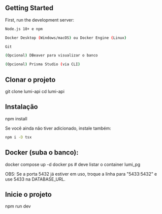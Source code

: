 ## Getting Started

First, run the development server:

```bash
Node.js 18+ e npm

Docker Desktop (Windows/macOS) ou Docker Engine (Linux)

Git

(Opcional) DBeaver para visualizar o banco

(Opcional) Prisma Studio (via CLI)
```

## Clonar o projeto

git clone <url-do-seu-repo> lumi-api
cd lumi-api

## Instalação

npm install

Se você ainda não tiver adicionado, instale também:

```bash
npm i -D tsx
```

## Docker (suba o banco):

docker compose up -d
docker ps   # deve listar o container lumi_pg

OBS: Se a porta 5432 já estiver em uso, troque a linha para "5433:5432" e use 5433 na DATABASE_URL.

## Inicie o projeto

npm run dev
